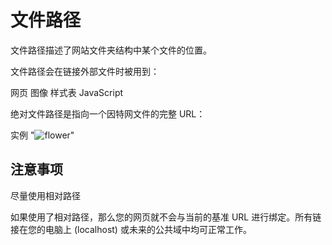 # 文件路径

文件路径描述了网站文件夹结构中某个文件的位置。

文件路径会在链接外部文件时被用到：

网页
图像
样式表
JavaScript

绝对文件路径是指向一个因特网文件的完整 URL：

实例
"<img src="https://www.w3school.com.cn/images/picture.jpg" alt="flower">"

## 注意事项

尽量使用相对路径

如果使用了相对路径，那么您的网页就不会与当前的基准 URL 进行绑定。所有链接在您的电脑上 (localhost) 或未来的公共域中均可正常工作。